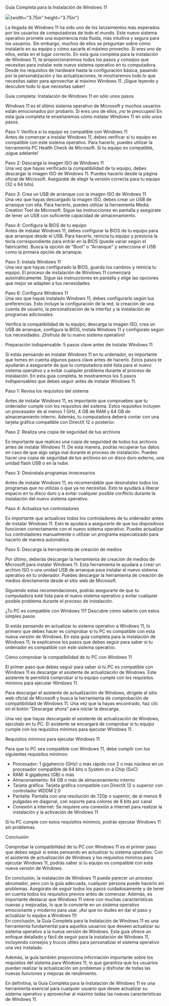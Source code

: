 Guía Completa para la Instalación de Windows 11

![](media/image1.png){width="3.75in" height="3.75in"}

La llegada de Windows 11 ha sido uno de los lanzamientos más esperados
por los usuarios de computadoras de todo el mundo. Este nuevo sistema
operativo promete una experiencia más fluida, más intuitiva y segura
para los usuarios. Sin embargo, muchos de ellos se preguntan sobre cómo
instalarlo en su equipo y cómo sacarle el máximo provecho. Si eres uno
de ellos, estás en el lugar correcto. En esta guía completa para la
instalación de Windows 11, te proporcionaremos todos los pasos y
consejos que necesitas para instalar este nuevo sistema operativo en tu
computadora. Desde los requisitos de hardware hasta la configuración
básica, pasando por la personalización y las actualizaciones, te
mostraremos todo lo que necesitas saber para aprovechar al máximo
Windows 11. ¡Sigue leyendo y descubre todo lo que necesitas saber!

Guía completa: Instalación de Windows 11 en sólo unos pasos

Windows 11 es el último sistema operativo de Microsoft y muchos usuarios
están emocionados por probarlo. Si eres uno de ellos, ¡no te preocupes!
En esta guía completa te enseñaremos cómo instalar Windows 11 en sólo
unos pasos.

Paso 1: Verifica si tu equipo es compatible con Windows 11\
Antes de comenzar a instalar Windows 11, debes verificar si tu equipo es
compatible con este sistema operativo. Para hacerlo, puedes utilizar la
herramienta PC Health Check de Microsoft. Si tu equipo es compatible,
¡sigue adelante!

Paso 2: Descarga la imagen ISO de Windows 11\
Una vez que hayas verificado la compatibilidad de tu equipo, debes
descargar la imagen ISO de Windows 11. Puedes hacerlo desde la página
oficial de Microsoft. Asegúrate de elegir la versión correcta para tu
equipo (32 o 64 bits).

Paso 3: Crea un USB de arranque con la imagen ISO de Windows 11\
Una vez que hayas descargado la imagen ISO, debes crear un USB de
arranque con ella. Para hacerlo, puedes utilizar la herramienta Media
Creation Tool de Microsoft. Sigue las instrucciones en pantalla y
asegúrate de tener un USB con suficiente capacidad de almacenamiento.

Paso 4: Configura la BIOS de tu equipo\
Antes de instalar Windows 11, debes configurar la BIOS de tu equipo para
que arranque desde el USB. Para hacerlo, reinicia tu equipo y presiona
la tecla correspondiente para entrar en la BIOS (puede variar según el
fabricante). Busca la opción de \"Boot\" o \"Arranque\" y selecciona el
USB como la primera opción de
arranque.[](https://digitalgrow.es/campos-personalizados-en-wordpress/)

Paso 5: Instala Windows 11\
Una vez que hayas configurado la BIOS, guarda los cambios y reinicia tu
equipo. El proceso de instalación de Windows 11 comenzará
automáticamente. Sigue las instrucciones en pantalla y elige las
opciones que mejor se adapten a tus necesidades.

Paso 6: Configura Windows 11\
Una vez que hayas instalado Windows 11, debes configurarlo según tus
preferencias. Esto incluye la configuración de la red, la creación de
una cuenta de usuario, la personalización de la interfaz y la
instalación de programas adicionales.

Verifica la compatibilidad de tu equipo, descarga la imagen ISO, crea un
USB de arranque, configura la BIOS, instala Windows 11 y configúralo
según tus necesidades. ¡Disfruta de tu nuevo sistema operativo!

Preparación indispensable: 5 pasos clave antes de instalar Windows 11

Si estás pensando en instalar Windows 11 en tu ordenador, es importante
que tomes en cuenta algunos pasos clave antes de hacerlo. Estos pasos te
ayudarán a asegurarte de que tu computadora esté lista para el nuevo
sistema operativo y a evitar cualquier problema durante el proceso de
instalación. En esta guía completa, te mostraremos los 5 pasos
indispensables que debes seguir antes de instalar Windows 11.

Paso 1: Revisa los requisitos del sistema

Antes de instalar Windows 11, es importante que compruebes que tu
ordenador cumple con los requisitos del sistema. Estos requisitos
incluyen un procesador de al menos 1 GHz, 4 GB de RAM y 64 GB de
almacenamiento interno. Además, tu computadora deberá contar con una
tarjeta gráfica compatible con DirectX 12 o posterior.

Paso 2: Realiza una copia de seguridad de tus archivos

Es importante que realices una copia de seguridad de todos tus archivos
antes de instalar Windows 11. De esta manera, podrás recuperar tus datos
en caso de que algo salga mal durante el proceso de instalación. Puedes
hacer una copia de seguridad de tus archivos en un disco duro externo,
una unidad flash USB o en la nube.

Paso 3: Desinstala programas innecesarios

Antes de instalar Windows 11, es recomendable que desinstales todos los
programas que no utilizas o que ya no necesitas. Esto te ayudará a
liberar espacio en tu disco duro y a evitar cualquier posible conflicto
durante la instalación del nuevo sistema operativo.

Paso 4: Actualiza tus controladores

Es importante que actualices todos los controladores de tu ordenador
antes de instalar Windows 11. Esto te ayudará a asegurarte de que tus
dispositivos funcionen correctamente con el nuevo sistema operativo.
Puedes actualizar tus controladores manualmente o utilizar un programa
especializado para hacerlo de manera automática.

Paso 5: Descarga la herramienta de creación de medios

Por último, deberás descargar la herramienta de creación de medios de
Microsoft para instalar Windows 11. Esta herramienta te ayudará a crear
un archivo ISO o una unidad USB de arranque para instalar el nuevo
sistema operativo en tu ordenador. Puedes descargar la herramienta de
creación de medios directamente desde el sitio web de Microsoft.

Siguiendo estas recomendaciones, podrás asegurarte de que tu computadora
esté lista para el nuevo sistema operativo y evitar cualquier posible
problema durante el proceso de instalación.

¿Tu PC es compatible con Windows 11? Descubre cómo saberlo con estos
simples pasos

Si estás pensando en actualizar tu sistema operativo a Windows 11, lo
primero que debes hacer es comprobar si tu PC es compatible con esta
nueva versión de Windows. En esta guía completa para la instalación de
Windows 11, te explicamos los pasos que debes seguir para saber si tu
ordenador es compatible con este sistema operativo.

Cómo comprobar la compatibilidad de tu PC con Windows 11

El primer paso que debes seguir para saber si tu PC es compatible con
Windows 11 es descargar el asistente de actualización de Windows. Este
asistente te permitirá comprobar si tu equipo cumple con los requisitos
mínimos para ejecutar Windows 11.

Para descargar el asistente de actualización de Windows, dirígete al
sitio web oficial de Microsoft y busca la herramienta de comprobación de
compatibilidad de Windows 11. Una vez que la hayas encontrado, haz clic
en el botón \"Descargar ahora\" para iniciar la descarga.

Una vez que hayas descargado el asistente de actualización de Windows,
ejecútalo en tu PC. El asistente se encargará de comprobar si tu equipo
cumple con los requisitos mínimos para ejecutar Windows 11.

Requisitos mínimos para ejecutar Windows 11

Para que tu PC sea compatible con Windows 11, debe cumplir con los
siguientes requisitos mínimos:

-   Procesador: 1 gigahercio (GHz) o más rápido con 2 o más núcleos en
    un procesador compatible de 64 bits o System on a Chip (SoC)
-   RAM: 4 gigabytes (GB) o más
-   Almacenamiento: 64 GB o más de almacenamiento interno
-   Tarjeta gráfica: Tarjeta gráfica compatible con DirectX 12 o
    superior con controlador WDDM 2.0
-   Pantalla: Pantalla con una resolución de 720p o superior, de al
    menos 9 pulgadas en diagonal, con soporte para colores de 8 bits por
    canal
-   Conexión a internet: Se requiere una conexión a internet para
    realizar la instalación y la activación de Windows 11

Si tu PC cumple con estos requisitos mínimos, podrás ejecutar Windows 11
sin problemas.

Conclusión

Comprobar la compatibilidad de tu PC con Windows 11 es el primer paso
que debes seguir si estás pensando en actualizar tu sistema operativo.
Con el asistente de actualización de Windows y los requisitos mínimos
para ejecutar Windows 11, podrás saber si tu equipo es compatible con
esta nueva versión de Windows.

En conclusión, la instalación de Windows 11 puede parecer un proceso
abrumador, pero con la guía adecuada, cualquier persona puede hacerlo
sin problemas. Asegúrate de seguir todos los pasos cuidadosamente y de
tener en cuenta todos los requisitos previos antes de comenzar. Además,
es importante destacar que Windows 11 viene con muchas características
nuevas y mejoradas, lo que lo convierte en un sistema operativo
emocionante y moderno para usar. ¡Así que no dudes en dar el paso y
actualizar tu equipo a Windows 11!\
En conclusión, la Guía Completa para la Instalación de Windows 11 es una
herramienta fundamental para aquellos usuarios que deseen actualizar su
sistema operativo a la nueva versión de Windows. Esta guía ofrece un
enfoque detallado y fácil de seguir para la instalación de Windows 11,
incluyendo consejos y trucos útiles para personalizar el sistema
operativo una vez instalado.

Además, la guía también proporciona información importante sobre los
requisitos del sistema para Windows 11, lo que garantiza que los
usuarios puedan realizar la actualización sin problemas y disfrutar de
todas las nuevas funciones y mejoras de rendimiento.

En definitiva, la Guía Completa para la Instalación de Windows 11 es una
herramienta esencial para cualquier usuario que desee actualizar su
sistema operativo y aprovechar al máximo todas las nuevas
características de Windows 11.
